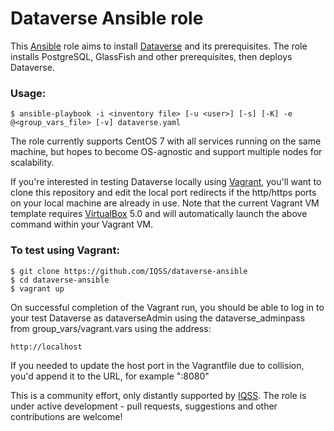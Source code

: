 # Dataverse Ansible role

This [Ansible][ansible] role aims to install [Dataverse][dataverse] and its prerequisites.
The role installs PostgreSQL, GlassFish and other prerequisites, then deploys Dataverse.

### Usage:
	$ ansible-playbook -i <inventory file> [-u <user>] [-s] [-K] -e @<group_vars_file> [-v] dataverse.yaml

The role currently supports CentOS 7 with all services running on the same machine, but hopes to become OS-agnostic and support multiple nodes for scalability.

If you're interested in testing Dataverse locally using [Vagrant][vagrant], you'll want to clone this repository and edit the local port redirects if the http/https ports on your local machine are already in use. Note that the current Vagrant VM template requires [VirtualBox][virtualbox] 5.0 and will automatically launch the above command within your Vagrant VM.

### To test using Vagrant:
	$ git clone https://github.com/IQSS/dataverse-ansible
	$ cd dataverse-ansible
	$ vagrant up

On successful completion of the Vagrant run, you should be able to log in to your test Dataverse as dataverseAdmin using the dataverse_adminpass from group_vars/vagrant.vars using the address:

	http://localhost

If you needed to update the host port in the Vagrantfile due to collision, you'd append it to the URL, for example ":8080"

This is a community effort, only distantly supported by [IQSS][iqss]. The role is under active development - pull requests, suggestions and other contributions are welcome!

[ansible]: http://ansible.com
[dataverse]: https://dataverse.org
[iqss]: http://www.iq.harvard.edu
[vagrant]: https://www.vagrantup.com
[virtualbox]: https://www.virtualbox.org
